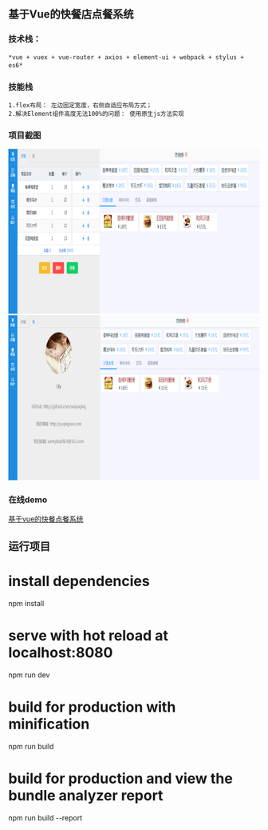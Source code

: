 ## 基于Vue的快餐店点餐系统

### 技术栈：

    *vue + vuex + vue-router + axios + element-ui + webpack + stylus + es6*

### 技能栈

    1.flex布局： 左边固定宽度，右侧自适应布局方式；
    2.解决Element组件高度无法100%的问题： 使用原生js方法实现

### 项目截图

<img src="img/pos-1.png" alt="" width='800' height='330'>
<img src="img/pos-2.png" alt="" width='800' height='330'>

### 在线demo

[基于vue的快餐点餐系统](http://sunyuqing.coding.me/pos-sys)

## 运行项目

# install dependencies
npm install

# serve with hot reload at localhost:8080
npm run dev

# build for production with minification
npm run build

# build for production and view the bundle analyzer report
npm run build --report
```
